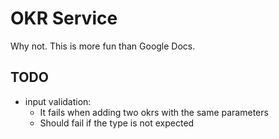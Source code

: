 # OKR Service

Why not. This is more fun than Google Docs.

## TODO
* input validation:
    * It fails when adding two okrs with the same parameters
    * Should fail if the type is not expected
